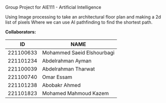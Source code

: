Group Project for AIE111 - Artificial Intelligence

Using Image processing to take an architectural floor plan and making a 2d list of pixels
Where we can use AI pathfinding to find the shortest path.


**Collaborators:**

| ID        | NAME                       |
|-----------|----------------------------|
| 221100633 | Mohammed Saeid Elshourbagi |
| 221101234 | Abdelrahman Ayman          |
| 221100039 | Abdelrahman Tharwat        |
| 221100740 | Omar Essam                 |
| 221101238 | Abobakr Ahmed              |
| 221101823 | Mohamed Mahmoud Kazem      |
